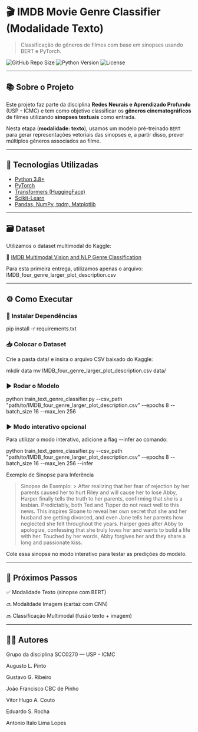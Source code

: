 # 🎬 IMDB Movie Genre Classifier (Modalidade Texto)

> Classificação de gêneros de filmes com base em sinopses usando BERT e PyTorch.

![GitHub Repo Size](https://img.shields.io/github/repo-size/seuusuario/imdb-text-classification)
![Python Version](https://img.shields.io/badge/python-3.8+-blue.svg)
![License](https://img.shields.io/badge/license-MIT-green)

---

## 📚 Sobre o Projeto

Este projeto faz parte da disciplina **Redes Neurais e Aprendizado Profundo** (USP - ICMC) e tem como objetivo classificar os **gêneros cinematográficos** de filmes utilizando **sinopses textuais** como entrada.

Nesta etapa (**modalidade: texto**), usamos um modelo pré-treinado `BERT` para gerar representações vetoriais das sinopses e, a partir disso, prever múltiplos gêneros associados ao filme.

---

## 🧠 Tecnologias Utilizadas

- [Python 3.8+](https://www.python.org/)
- [PyTorch](https://pytorch.org/)
- [Transformers (HuggingFace)](https://huggingface.co/transformers/)
- [Scikit-Learn](https://scikit-learn.org/)
- [Pandas, NumPy, tqdm, Matplotlib](https://pandas.pydata.org/)

---

## 🗃️ Dataset

Utilizamos o dataset multimodal do Kaggle:

🎯 [IMDB Multimodal Vision and NLP Genre Classification](https://www.kaggle.com/datasets/zulkarnainsaurav/imdb-multimodal-vision-and-nlp-genre-classification)

Para esta primeira entrega, utilizamos apenas o arquivo:
    IMDB_four_genre_larger_plot_description.csv

---

## ⚙️ Como Executar

### 🔧 Instalar Dependências

pip install -r requirements.txt

### 📥 Colocar o Dataset

Crie a pasta data/ e insira o arquivo CSV baixado do Kaggle:

mkdir data
mv IMDB_four_genre_larger_plot_description.csv data/

### ▶️ Rodar o Modelo

python train_text_genre_classifier.py --csv_path "path/to/IMDB_four_genre_larger_plot_description.csv" --epochs 8 --batch_size 16 --max_len 256

### ▶️ Modo interativo opcional

Para utilizar o modo interativo, adicione a flag --infer ao comando:

python train_text_genre_classifier.py --csv_path "path/to/IMDB_four_genre_larger_plot_description.csv" --epochs 8 --batch_size 16 --max_len 256 --infer

Exemplo de Sinopse para Inferência
> Sinopse de Exemplo: > After realizing that her fear of rejection by her parents caused her to hurt Riley and will cause her to lose Abby, Harper finally tells the truth to her parents, confirming that she is a lesbian. Predictably, both Ted and Tipper do not react well to this news. This inspires Sloane to reveal her own secret that she and her husband are getting divorced, and even Jane tells her parents how neglected she felt throughout the years. Harper goes after Abby to apologize, confessing that she truly loves her and wants to build a life with her. Touched by her words, Abby forgives her and they share a long and passionate kiss.

Cole essa sinopse no modo interativo para testar as predições do modelo.

---

## 🚀 Próximos Passos

✅ Modalidade Texto (sinopse com BERT)

🔜 Modalidade Imagem (cartaz com CNN)

🔜 Classificação Multimodal (fusão texto + imagem)

---

## 🧑‍💻 Autores
Grupo da disciplina SCC0270 — USP - ICMC

Augusto L. Pinto

Gustavo G. Ribeiro

João Francisco CBC de Pinho

Vitor Hugo A. Couto

Eduardo S. Rocha

Antonio Italo Lima Lopes